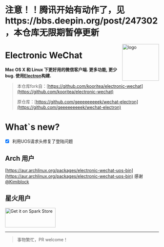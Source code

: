 # 注意！！腾讯开始有动作了，见https://bbs.deepin.org/post/247302，本仓库无限期暂停更新

<img src="assets/icon.png" alt="logo" height="120" align="right" />

# Electronic WeChat

**Mac OS X 和 Linux 下更好用的微信客户端. 更多功能, 更少bug. 使用[Electron](https://github.com/atom/electron)构建.**

> 本仓库fork自：[https://github.com/kooritea/electronic-wechat](https://github.com/kooritea/electronic-wechat)
>
> 原仓库：[https://github.com/geeeeeeeeek/wechat-electron](https://github.com/geeeeeeeeek/wechat-electron)

# What`s new?

* [X] 利用UOS请求头修复了登陆问题

## Arch 用户

[https://aur.archlinux.org/packages/electronic-wechat-uos-bin](https://aur.archlinux.org/packages/electronic-wechat-uos-bin) 感谢[@Kimiblock](https://github.com/Kimiblock)

## 星火用户

<a href="https://spk.yzzi.icu/?spk=spk://store/chat/electronic-wechat" target="_blank">
<img alt="Get it on Spark Store" src="https://download.gankun.cn.ma/api/raw/?path=/%E5%85%B6%E4%BB%96/getitonSparkStore.png" width="165" height="64" />
</a>

---

> 事物繁忙，PR welcome！

